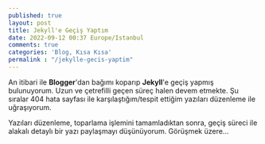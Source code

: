 ```yaml
---
published: true
layout: post
title: Jekyll'e Geçiş Yaptım
date: 2022-09-12 00:37 Europe/Istanbul
comments: true
categories: 'Blog, Kısa Kısa'
permalink : "/jekylle-gecis-yaptim"
---
```

An itibari ile **Blogger**'dan bağımı koparıp **Jekyll**'e geçiş yapmış bulunuyorum. Uzun ve çetrefilli geçen süreç halen devem etmekte. Şu sıralar 404 hata sayfası ile karşılaştığım/tespit ettiğim yazıları düzenleme ile uğraşıyorum.


Yazıları düzenleme, toparlama işlemini tamamladıktan sonra, geçiş süreci ile alakalı detaylı bir yazı paylaşmayı düşünüyorum. Görüşmek üzere...
